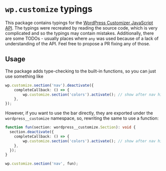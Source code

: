# `wp.customize` typings

This package contains typings for the [WordPress Customizer JavaScript API](https://developer.wordpress.org/themes/customize-api/the-customizer-javascript-api/). The typings were recreated by reading the source code, which is very complicated and so the typings may contain mistakes. Additionally, there are some TODOs - usually places where `any` was used because of a lack of understanding of the API. Feel free to propose a PR fixing any of those.

## Usage

The package adds type-checking to the built-in functions, so you can just use something like
```ts
wp.customize.section('nav').deactivate({
    completeCallback: () => {
        wp.customize.section('colors').activate(); // show after nav hides completely
    },
});
```

However, if you want to use the bar directly, they are exported under the `wordpress__customize` namespace, so, rewriting the same to use a function:

```ts
function fun(section: wordpress__customize.Section): void {
  section.deactivate({
    completeCallback: () => {
        wp.customize.section('colors').activate(); // show after nav hides completely
    },
  });
}

wp.customize.section('nav', fun);
```
